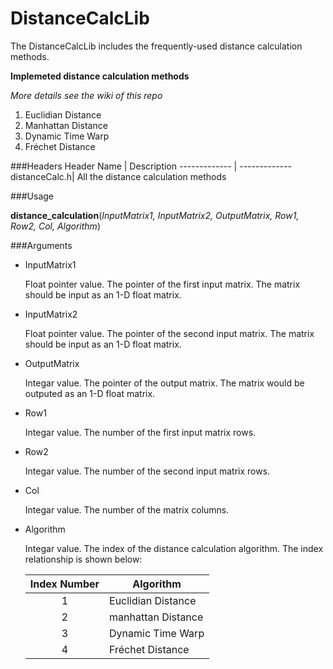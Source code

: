 # DistanceCalcLib
The DistanceCalcLib includes the frequently-used distance calculation methods.

**Implemeted distance calculation methods**

*More details see the wiki of this repo*

1. Euclidian Distance
2. Manhattan Distance
3. Dynamic Time Warp
4. Fréchet Distance

###Headers
Header Name   | Description
------------- | -------------
distanceCalc.h| All the distance calculation methods

###Usage

**distance_calculation**(*InputMatrix1, InputMatrix2, OutputMatrix, Row1, Row2, Col, Algorithm*)


###Arguments
 * InputMatrix1
 
 	Float pointer value. The pointer of the first input matrix. The matrix should be input as an 1-D float matrix.
 * InputMatrix2
 
 	Float pointer value. The pointer of the second input matrix. The matrix should be input as an 1-D float matrix.
 * OutputMatrix
 
 	Integar value. The pointer of the output matrix. The matrix would be outputed as an 1-D float matrix.
 * Row1
 
 	Integar value. The number of the first input matrix rows.
 * Row2
 
 	Integar value. The number of the second input matrix rows.
 * Col
 
 	Integar value. The number of the matrix columns.
 * Algorithm
 
 	Integar value. The index of the distance calculation algorithm. The index relationship is shown below:
	
	  Index Number  | Algorithm
	 :-------------:| -------------
	 1|Euclidian Distance
	 2|manhattan Distance
	 3|Dynamic Time Warp
	 4|Fréchet Distance





